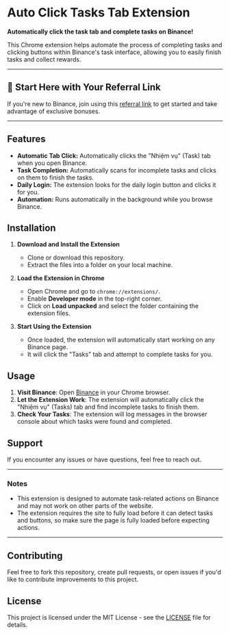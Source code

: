 # Auto Click Tasks Tab Extension

**Automatically click the task tab and complete tasks on Binance!**

This Chrome extension helps automate the process of completing tasks and clicking buttons within Binance's task interface, allowing you to easily finish tasks and collect rewards.

---

## 🌟 Start Here with Your Referral Link

If you're new to Binance, join using this [referral link](https://t.me/Binance_Moonbix_bot/start?startapp=ref_423333752&startApp=ref_423333752) to get started and take advantage of exclusive bonuses.

---

## Features

- **Automatic Tab Click:** Automatically clicks the "Nhiệm vụ" (Task) tab when you open Binance.
- **Task Completion:** Automatically scans for incomplete tasks and clicks on them to finish the tasks.
- **Daily Login:** The extension looks for the daily login button and clicks it for you.
- **Automation:** Runs automatically in the background while you browse Binance.

## Installation

1. **Download and Install the Extension**
   - Clone or download this repository.
   - Extract the files into a folder on your local machine.

2. **Load the Extension in Chrome**
   - Open Chrome and go to `chrome://extensions/`.
   - Enable **Developer mode** in the top-right corner.
   - Click on **Load unpacked** and select the folder containing the extension files.

3. **Start Using the Extension**
   - Once loaded, the extension will automatically start working on any Binance page.
   - It will click the "Tasks" tab and attempt to complete tasks for you.

## Usage

1. **Visit Binance**: Open [Binance](https://www.binance.com/) in your Chrome browser.
2. **Let the Extension Work**: The extension will automatically click the "Nhiệm vụ" (Tasks) tab and find incomplete tasks to finish them.
3. **Check Your Tasks**: The extension will log messages in the browser console about which tasks were found and completed.

## Support

If you encounter any issues or have questions, feel free to reach out.

---

### Notes

- This extension is designed to automate task-related actions on Binance and may not work on other parts of the website.
- The extension requires the site to fully load before it can detect tasks and buttons, so make sure the page is fully loaded before expecting actions.

---

## Contributing

Feel free to fork this repository, create pull requests, or open issues if you'd like to contribute improvements to this project.

## License

This project is licensed under the MIT License - see the [LICENSE](LICENSE) file for details.
